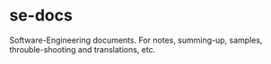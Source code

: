 # se-docs
Software-Engineering documents. For notes, summing-up, samples, throuble-shooting and translations, etc.
